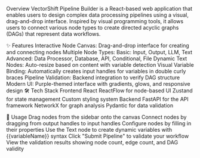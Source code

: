 Overview
VectorShift Pipeline Builder is a React-based web application that enables users to design complex data processing pipelines using a visual, drag-and-drop interface. Inspired by visual programming tools, it allows users to connect various node types to create directed acyclic graphs (DAGs) that represent data workflows.

✨ Features
Interactive Node Canvas: Drag-and-drop interface for creating and connecting nodes
Multiple Node Types:
Basic: Input, Output, LLM, Text
Advanced: Data Processor, Database, API, Conditional, File
Dynamic Text Nodes: Auto-resize based on content with variable detection
Visual Variable Binding: Automatically creates input handles for variables in double curly braces
Pipeline Validation: Backend integration to verify DAG structure
Modern UI: Purple-themed interface with gradients, glows, and responsive design
🛠️ Tech Stack
Frontend
React
ReactFlow for node-based UI
Zustand for state management
Custom styling system
Backend
FastAPI for the API framework
NetworkX for graph analysis
Pydantic for data validation


📝 Usage
Drag nodes from the sidebar onto the canvas
Connect nodes by dragging from output handles to input handles
Configure nodes by filling in their properties
Use the Text node to create dynamic variables with {{variableName}} syntax
Click "Submit Pipeline" to validate your workflow
View the validation results showing node count, edge count, and DAG validity
